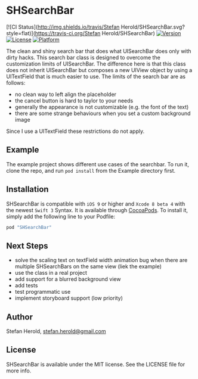 # SHSearchBar

[![CI Status](http://img.shields.io/travis/Stefan Herold/SHSearchBar.svg?style=flat)](https://travis-ci.org/Stefan Herold/SHSearchBar)
[![Version](https://img.shields.io/cocoapods/v/SHSearchBar.svg?style=flat)](http://cocoapods.org/pods/SHSearchBar)
[![License](https://img.shields.io/cocoapods/l/SHSearchBar.svg?style=flat)](http://cocoapods.org/pods/SHSearchBar)
[![Platform](https://img.shields.io/cocoapods/p/SHSearchBar.svg?style=flat)](http://cocoapods.org/pods/SHSearchBar)

The clean and shiny search bar that does what UISearchBar does only with dirty hacks. This search bar class is designed to overcome the customization limits of UISearchBar. The difference here is that this class does not inherit UISearchBar but composes a new UIView object by using a UITextField that is much easier to use. The limits of the search bar are as follows:

- no clean way to left align the placeholder
- the cancel button is hard to taylor to your needs
- generally the appearance is not customizable (e.g. the font of the text)
- there are some strange behaviours when you set a custom background image

Since I use a UITextField these restrictions do not apply.

## Example

The example project shows different use cases of the searchbar. To run it, clone the repo, and run `pod install` from the Example directory first.

## Installation

SHSearchBar is compatible with `iOS 9` or higher and `Xcode 8 beta 4` with the newest `Swift 3` Syntax. It is available through [CocoaPods](http://cocoapods.org). To install it, simply add the following line to your Podfile:

```ruby
pod "SHSearchBar"
```

## Next Steps

- solve the scaling text on textField width animation bug when there are multiple SHSearchBars on the same view (liek the example)
- use the class in a real project
- add support for a blurred background view
- add tests
- test programmatic use
- implement storyboard support (low priority)

## Author

Stefan Herold, stefan.herold@gmail.com

## License

SHSearchBar is available under the MIT license. See the LICENSE file for more info.
